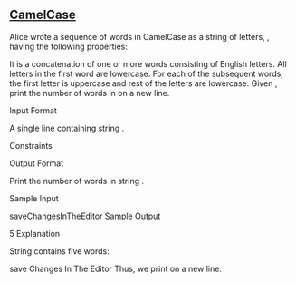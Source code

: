 ## [CamelCase](https://www.hackerrank.com/challenges/camelcase/problem)Alice wrote a sequence of words in CamelCase as a string of letters, , having the following properties:It is a concatenation of one or more words consisting of English letters.All letters in the first word are lowercase.For each of the subsequent words, the first letter is uppercase and rest of the letters are lowercase.Given , print the number of words in  on a new line.Input FormatA single line containing string .ConstraintsOutput FormatPrint the number of words in string .Sample InputsaveChangesInTheEditorSample Output5ExplanationString  contains five words:saveChangesInTheEditorThus, we print  on a new line.